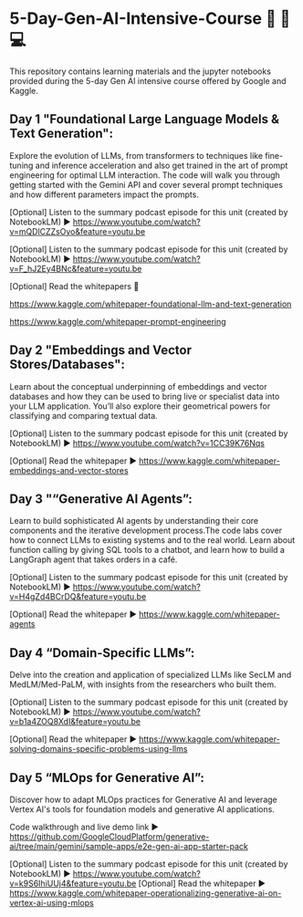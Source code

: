 # 5-Day-Gen-AI-Intensive-Course 🤖 🚀 💻
This repository contains learning materials and the jupyter notebooks provided during the 5-day Gen AI intensive course offered by Google and Kaggle.

## Day 1 "Foundational Large Language Models & Text Generation":
Explore the evolution of LLMs, from transformers to techniques like fine-tuning and inference acceleration and also get trained in the art of prompt engineering for optimal LLM interaction. The code  will walk you through getting started with the Gemini API and cover several prompt techniques and how different parameters impact the prompts.

[Optional] Listen to the summary podcast episode for this unit (created by NotebookLM) ▶️ https://www.youtube.com/watch?v=mQDlCZZsOyo&feature=youtu.be

[Optional] Listen to the summary podcast episode for this unit (created by NotebookLM) ▶️ https://www.youtube.com/watch?v=F_hJ2Ey4BNc&feature=youtu.be

[Optional] Read the whitepapers 🔻

https://www.kaggle.com/whitepaper-foundational-llm-and-text-generation

https://www.kaggle.com/whitepaper-prompt-engineering

## Day 2 "Embeddings and Vector Stores/Databases":
Learn about the conceptual underpinning of embeddings and vector databases and how they can be used to bring live or specialist data into your LLM application. You’ll also explore their geometrical powers for classifying and comparing textual data.

[Optional] Listen to the summary podcast episode for this unit (created by NotebookLM) ▶️ https://www.youtube.com/watch?v=1CC39K76Nqs

[Optional] Read the whitepaper ▶️ https://www.kaggle.com/whitepaper-embeddings-and-vector-stores

## Day 3 "“Generative AI Agents”:
Learn to build sophisticated AI agents by understanding their core components and the iterative development process.The code labs cover how to connect LLMs to existing systems and to the real world. Learn about function calling by giving SQL tools to a chatbot, and learn how to build a LangGraph agent that takes orders in a café.

[Optional] Listen to the summary podcast episode for this unit (created by NotebookLM) ▶️ https://www.youtube.com/watch?v=H4gZd4BCrDQ&feature=youtu.be

[Optional] Read the whitepaper ▶️ https://www.kaggle.com/whitepaper-agents

## Day 4 “Domain-Specific LLMs”:
Delve into the creation and application of specialized LLMs like SecLM and MedLM/Med-PaLM, with insights from the researchers who built them. 

[Optional] Listen to the summary podcast episode for this unit (created by NotebookLM) ▶️ https://www.youtube.com/watch?v=b1a4ZOQ8XdI&feature=youtu.be

[Optional] Read the whitepaper ▶️ https://www.kaggle.com/whitepaper-solving-domains-specific-problems-using-llms

## Day 5 “MLOps for Generative AI”: 
Discover how to adapt MLOps practices for Generative AI and leverage Vertex AI's tools for foundation models and generative AI applications.

Code walkthrough and live demo link ▶️ https://github.com/GoogleCloudPlatform/generative-ai/tree/main/gemini/sample-apps/e2e-gen-ai-app-starter-pack

[Optional] Listen to the summary podcast episode for this unit (created by NotebookLM) ▶️ https://www.youtube.com/watch?v=k9S6IhiUUj4&feature=youtu.be
[Optional] Read the whitepaper ▶️ https://www.kaggle.com/whitepaper-operationalizing-generative-ai-on-vertex-ai-using-mlops
